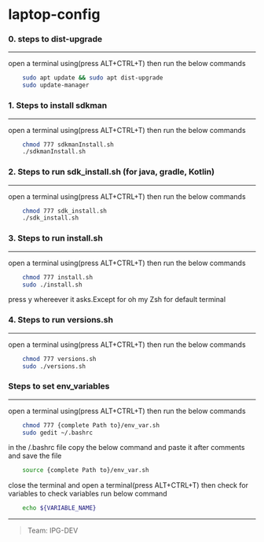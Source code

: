# laptop-config
### 0. steps to dist-upgrade
---
open a terminal using(press ALT+CTRL+T) then run the below commands
```bash    
    sudo apt update && sudo apt dist-upgrade
    sudo update-manager
```
### 1. Steps to  install sdkman
---
open a terminal using(press ALT+CTRL+T) then run the below commands
```bash    
    chmod 777 sdkmanInstall.sh
    ./sdkmanInstall.sh
```
### 2. Steps to run sdk_install.sh (for java, gradle, Kotlin)
---
open a terminal using(press ALT+CTRL+T) then run the below commands
```bash  
	chmod 777 sdk_install.sh
	./sdk_install.sh
```



### 3. Steps to run install.sh
---
open a terminal using(press ALT+CTRL+T) then run the below commands
```bash
	chmod 777 install.sh
	sudo ./install.sh
```
press y  whereever it asks.Except for oh my Zsh for default terminal
### 4. Steps to run versions.sh
---
open a terminal using(press ALT+CTRL+T) then run the below commands
```bash
	chmod 777 versions.sh
    sudo ./versions.sh
```
### Steps to set env_variables
---
open a terminal using(press ALT+CTRL+T) then run the below commands
```bash
	chmod 777 {complete Path to}/env_var.sh
	sudo gedit ~/.bashrc
```
in the /.bashrc file copy the below command and paste it after comments and save the file
```bash
	source {complete Path to}/env_var.sh
```
close the terminal and open a terminal(press ALT+CTRL+T) then check for variables to check variables run below command
```bash
    echo ${VARIABLE_NAME}
```
---
> Team: IPG-DEV
